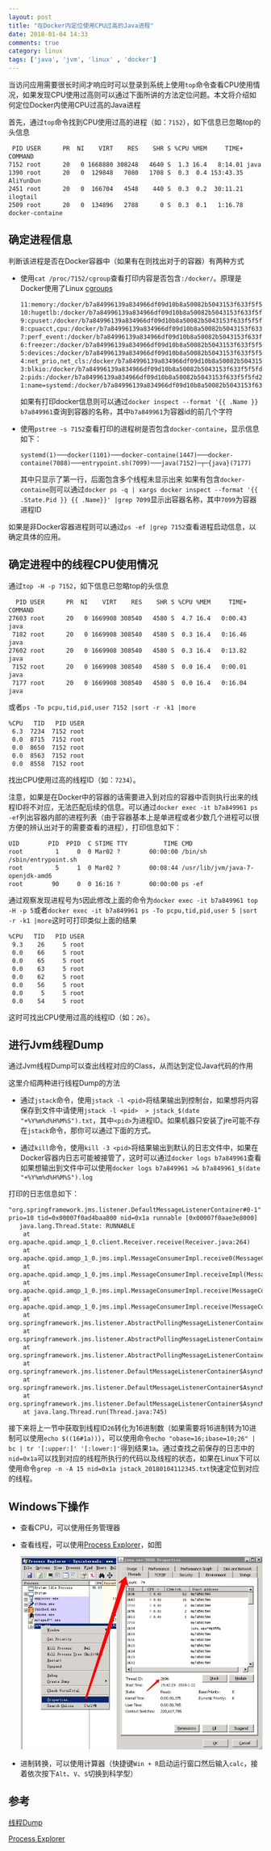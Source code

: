 ```yaml
---
layout: post
title: "在Docker内定位使用CPU过高的Java进程"
date: 2018-01-04 14:33
comments: true
category: linux
tags: ['java', 'jvm', 'linux' , 'docker']
---
```


当访问应用需要很长时间才响应时可以登录到系统上使用`top`命令查看CPU使用情况，如果发现CPU使用过高则可以通过下面所讲的方法定位问题。本文将介绍如何定位Docker内使用CPU过高的Java进程

首先，通过`top`命令找到CPU使用过高的进程（如：`7152`），如下信息已忽略top的头信息

```
 PID USER      PR  NI    VIRT    RES    SHR S %CPU %MEM     TIME+ COMMAND
7152 root      20   0 1668880 308248   4640 S  1.3 16.4   8:14.01 java
1390 root      20   0  129848   7080   1708 S  0.3  0.4 153:43.35 AliYunDun
2451 root      20   0  166704   4548    440 S  0.3  0.2  30:11.21 ilogtail
2509 root      20   0  134896   2788      0 S  0.3  0.1   1:16.78 docker-containe
```


## 确定进程信息

判断该进程是否在Docker容器中（如果有在则找出对于的容器）有两种方式

- 使用`cat /proc/7152/cgroup`查看打印内容是否包含`:/docker/`。原理是Docker使用了Linux [cgroups](https://zh.wikipedia.org/wiki/Cgroups)
    
    ```
    11:memory:/docker/b7a84996139a834966df09d10b8a50082b5043153f633f5f5fd2638de0ebc206
    10:hugetlb:/docker/b7a84996139a834966df09d10b8a50082b5043153f633f5f5fd2638de0ebc206
    9:cpuset:/docker/b7a84996139a834966df09d10b8a50082b5043153f633f5f5fd2638de0ebc206
    8:cpuacct,cpu:/docker/b7a84996139a834966df09d10b8a50082b5043153f633f5f5fd2638de0ebc206
    7:perf_event:/docker/b7a84996139a834966df09d10b8a50082b5043153f633f5f5fd2638de0ebc206
    6:freezer:/docker/b7a84996139a834966df09d10b8a50082b5043153f633f5f5fd2638de0ebc206
    5:devices:/docker/b7a84996139a834966df09d10b8a50082b5043153f633f5f5fd2638de0ebc206
    4:net_prio,net_cls:/docker/b7a84996139a834966df09d10b8a50082b5043153f633f5f5fd2638de0ebc206
    3:blkio:/docker/b7a84996139a834966df09d10b8a50082b5043153f633f5f5fd2638de0ebc206
    2:pids:/docker/b7a84996139a834966df09d10b8a50082b5043153f633f5f5fd2638de0ebc206
    1:name=systemd:/docker/b7a84996139a834966df09d10b8a50082b5043153f633f5f5fd2638de0ebc206
    ```
    如果有打印docker信息则可以通过`docker inspect --format '{{ .Name }} b7a849961`查询到容器的名称，其中`b7a849961`为容器id的前几个字符

- 使用`pstree -s 7152`查看打印的进程树是否包含`docker-containe`，显示信息如下：

    ```
    systemd(1)───docker(1101)───docker-containe(1447)───docker-containe(7088)───entrypoint.sh(7099)───java(7152)─┬─{java}(7177)
    ```
    其中只显示了第一行，后面包含多个线程未显示出来
    如果有包含`docker-containe`则可以通过`docker ps -q | xargs docker inspect --format '{{ .State.Pid }} {{ .Name}}' |grep 7099`显示出容器名称，其中`7099`为容器进程ID

如果是非Docker容器进程则可以通过`ps -ef |grep 7152`查看进程启动信息，以确定具体的应用。

## 确定进程中的线程CPU使用情况

通过`top -H -p 7152`，如下信息已忽略top的头信息

```
  PID USER      PR  NI    VIRT    RES    SHR S %CPU %MEM     TIME+ COMMAND
27603 root      20   0 1669908 308540   4580 S  4.7 16.4   0:00.43 java
 7182 root      20   0 1669908 308540   4580 S  0.3 16.4   0:16.46 java
27602 root      20   0 1669908 308540   4580 S  0.3 16.4   0:13.82 java
 7152 root      20   0 1669908 308540   4580 S  0.0 16.4   0:00.01 java
 7177 root      20   0 1669908 308540   4580 S  0.0 16.4   0:16.04 java
```

或者`ps -To pcpu,tid,pid,user 7152 |sort -r -k1 |more`

```
%CPU   TID   PID USER
 6.3  7234  7152 root
 0.0  8715  7152 root
 0.0  8650  7152 root
 0.0  8563  7152 root
 0.0  8558  7152 root
```

找出CPU使用过高的线程ID（如：`7234`）。

注意，如果是在Docker中的容器的话需要进入到对应的容器中否则执行出来的线程ID将不对应，无法匹配后续的信息。可以通过`docker exec -it b7a849961 ps -ef`列出容器内部的进程列表（由于容器基本上是单进程或者少数几个进程可以很方便的辨认出对于的需要查看的进程），打印信息如下：

```
UID        PID  PPID  C STIME TTY          TIME CMD
root         1     0  0 Mar02 ?        00:00:00 /bin/sh /sbin/entrypoint.sh
root         5     1  0 Mar02 ?        00:08:44 /usr/lib/jvm/java-7-openjdk-amd6
root        90     0  0 16:16 ?        00:00:00 ps -ef
```

通过观察发现进程号为`5`因此修改上面的命令为`docker exec -it b7a849961 top -H -p 5`或者`docker exec -it b7a849961 ps -To pcpu,tid,pid,user 5 |sort -r -k1 |more`这时可打印类似上面的结果

```
%CPU   TID   PID USER
 9.3    26     5 root
 0.0    66     5 root
 0.0    65     5 root
 0.0    63     5 root
 0.0    62     5 root
 0.0    56     5 root
 0.0     5     5 root
 0.0    54     5 root
```

这时可找出CPU使用过高的线程ID（如：`26`）。

## 进行Jvm线程Dump

通过Jvm线程Dump可以查出线程对应的Class，从而达到定位Java代码的作用

这里介绍两种进行线程Dump的方法

- 通过`jstack`命令，使用`jstack -l <pid>`将结果输出到控制台，如果想将内容保存到文件中请使用`jstack -l <pid>  > jstack_$(date "+%Y%m%d%H%M%S").txt`，其中`<pid>`为进程ID。如果机器只安装了jre可能不存在`jstack`命令，那你可以通过下面的方式。
    
- 通过`kill`命令，使用`kill -3 <pid>`将结果输出到默认的日志文件中，如果在Docker容器内日志可能被接管了，这时可以通过`docker logs b7a849961`查看如果想输出到文件中可以使用`docker logs b7a849961 >& b7a849961_$(date "+%Y%m%d%H%M%S").log`

打印的日志信息如下：

```
"org.springframework.jms.listener.DefaultMessageListenerContainer#0-1" prio=10 tid=0x00007f0ad4baa800 nid=0x1a runnable [0x00007f0aae3e8000]
   java.lang.Thread.State: RUNNABLE
	at org.apache.qpid.amqp_1_0.client.Receiver.receive(Receiver.java:264)
	at org.apache.qpid.amqp_1_0.jms.impl.MessageConsumerImpl.receive0(MessageConsumerImpl.java:306)
	at org.apache.qpid.amqp_1_0.jms.impl.MessageConsumerImpl.receiveImpl(MessageConsumerImpl.java:275)
	at org.apache.qpid.amqp_1_0.jms.impl.MessageConsumerImpl.receive(MessageConsumerImpl.java:258)
	at org.apache.qpid.amqp_1_0.jms.impl.MessageConsumerImpl.receive(MessageConsumerImpl.java:58)
	at org.springframework.jms.listener.AbstractPollingMessageListenerContainer.receiveMessage(AbstractPollingMessageListenerContainer.java:413)
	at org.springframework.jms.listener.AbstractPollingMessageListenerContainer.doReceiveAndExecute(AbstractPollingMessageListenerContainer.java:293)
	at org.springframework.jms.listener.AbstractPollingMessageListenerContainer.receiveAndExecute(AbstractPollingMessageListenerContainer.java:246)
	at org.springframework.jms.listener.DefaultMessageListenerContainer$AsyncMessageListenerInvoker.invokeListener(DefaultMessageListenerContainer.java:1142)
	at org.springframework.jms.listener.DefaultMessageListenerContainer$AsyncMessageListenerInvoker.executeOngoingLoop(DefaultMessageListenerContainer.java:1134)
	at org.springframework.jms.listener.DefaultMessageListenerContainer$AsyncMessageListenerInvoker.run(DefaultMessageListenerContainer.java:1031)
	at java.lang.Thread.run(Thread.java:745)
```

接下来将上一节中获取到线程ID`26`转化为16进制数（如果需要将16进制转为10进制可以使用`echo $((16#1a))`），可以使用命令`echo "obase=16;ibase=10;26" | bc | tr '[:upper:]' '[:lower:]'`得到结果`1a`。通过查找之前保存的日志中的`nid=0x1a`可以找到对应的线程所执行的代码以及线程的状态，如果在Linux下可以使用命令`grep -n -A 15 nid=0x1a jstack_20180104112345.txt`快速定位到对应的线程。

## Windows下操作

- 查看CPU，可以使用任务管理器
- 查看线程，可以使用[Process Explorer](https://docs.microsoft.com/zh-cn/sysinternals/downloads/process-explorer)，如图
    
    <img src="/images/post/2018/2018-01-04-process-explorer.png" alt="显示线程信息">
- 进制转换，可以使用计算器（快捷键`Win + R`启动运行窗口然后输入`calc`，接着依次按下`Alt`、`V`、`S`切换到科学型）

## 参考
[线程Dump](https://my.oschina.net/dabird/blog/691692)

[Process Explorer](https://docs.microsoft.com/zh-cn/sysinternals/downloads/process-explorer)


